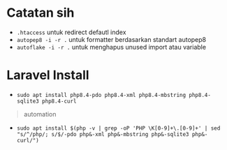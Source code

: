 # Catatan sih

- `.htaccess` untuk redirect defautl index
- `autopep8 -i -r .` untuk formatter berdasarkan standart autopep8
- `autoflake -i -r .` untuk menghapus unused import atau variable

# Laravel Install

- `sudo apt install php8.4-pdo php8.4-xml php8.4-mbstring php8.4-sqlite3 php8.4-curl`

> automation
- `sudo apt install $(php -v | grep -oP 'PHP \K[0-9]+\.[0-9]+' | sed "s/^/php/; s/$/-pdo php&-xml php&-mbstring php&-sqlite3 php&-curl/")`
